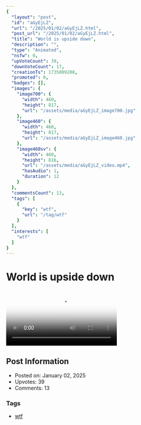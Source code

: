 ```yaml
---
{
  "layout": "post",
  "id": "aGyEjLZ",
  "url": "/2025/01/02/aGyEjLZ.html",
  "post_url": "/2025/01/02/aGyEjLZ.html",
  "title": "World is upside down",
  "description": "",
  "type": "Animated",
  "nsfw": 0,
  "upVoteCount": 39,
  "downVoteCount": 17,
  "creationTs": 1735809208,
  "promoted": 0,
  "badges": [],
  "images": {
    "image700": {
      "width": 460,
      "height": 817,
      "url": "/assets/media/aGyEjLZ_image700.jpg"
    },
    "image460": {
      "width": 460,
      "height": 817,
      "url": "/assets/media/aGyEjLZ_image460.jpg"
    },
    "image460sv": {
      "width": 460,
      "height": 816,
      "url": "/assets/media/aGyEjLZ_video.mp4",
      "hasAudio": 1,
      "duration": 12
    }
  },
  "commentsCount": 13,
  "tags": [
    {
      "key": "wtf",
      "url": "/tag/wtf"
    }
  ],
  "interests": [
    "wtf"
  ]
}
---
```


# World is upside down

<video controls playsinline loop poster="/assets/media/aGyEjLZ_image460.jpg">
  <source src="/assets/media/aGyEjLZ_video.mp4" type="video/mp4">
  Your browser does not support the video tag.
</video>

## Post Information

- Posted on: January 02, 2025
- Upvotes: 39
- Comments: 13

### Tags

- [wtf](/tag/wtf)
